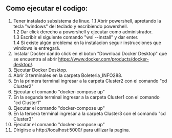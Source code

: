 ## Como ejecutar el codigo:
1. Tener instalado subsistema de linux.
  1.1 Abrir powershell, apretando la tecla "windows" del teclado y escribiendo powershell.  
  1.2 Dar click derecho a powershell y ejecutar como administrador.  
  1.3 Escribir el siguiente comando "wsl --install" y dar enter.  
  1.4 Si existe algún problema en la instalacion seguir instrucciones que windows le entregará.  
2. Instalar Docker dando click en el boton "Download Docker Desktop" que se encuentra al abrir https://www.docker.com/products/docker-desktop/.
3. Ejecutar Docker Desktop.
4. Abrir 3 terminales en la carpeta Boleteria_INFO288. 
5. En la primera terminal ingresar a la carpeta Cluster2 con el comando "cd Cluster2"
6. Ejecutar el comando "docker-compose up"
7. En la segunda terminal ingresar a la carpeta Cluster1 con el comando "cd Cluster1"
8. Ejecutar el comando "docker-compose up"
9. En la tercera terminal ingresar a la carpeta Cluster3 con el comando "cd Cluster3"
10. Ejecutar el comando "docker-compose up"
11. Dirigirse a http://localhost:5000/ para utilizar la pagina.
